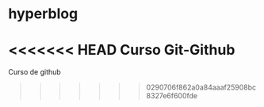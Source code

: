 # hyperblog
<<<<<<< HEAD
Curso Git-Github
=======
Curso de github
>>>>>>> 0290706f862a0a84aaaf25908bc8327e6f600fde
